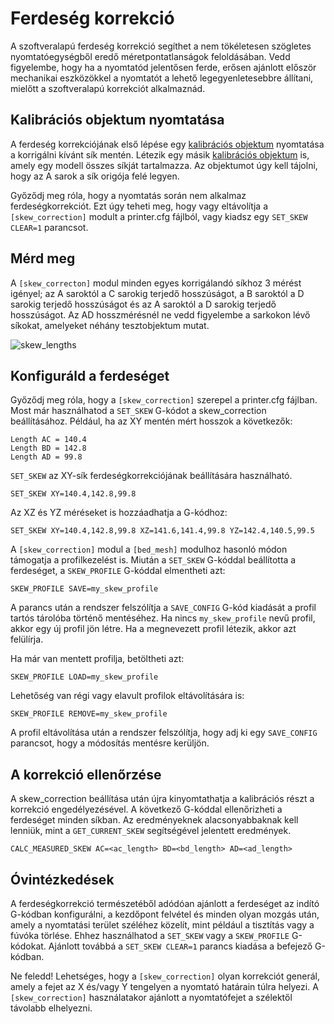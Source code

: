 # Ferdeség korrekció

A szoftveralapú ferdeség korrekció segíthet a nem tökéletesen szögletes nyomtatóegységből eredő méretpontatlanságok feloldásában. Vedd figyelembe, hogy ha a nyomtatód jelentősen ferde, erősen ajánlott először mechanikai eszközökkel a nyomtatót a lehető legegyenletesebbre állítani, mielőtt a szoftveralapú korrekciót alkalmaznád.

## Kalibrációs objektum nyomtatása

A ferdeség korrekciójának első lépése egy [kalibrációs objektum](https://www.thingiverse.com/thing:2563185/files) nyomtatása a korrigálni kívánt sík mentén. Létezik egy másik [kalibrációs objektum](https://www.thingiverse.com/thing:2972743) is, amely egy modell összes síkját tartalmazza. Az objektumot úgy kell tájolni, hogy az A sarok a sík origója felé legyen.

Győződj meg róla, hogy a nyomtatás során nem alkalmaz ferdeségkorrekciót. Ezt úgy teheti meg, hogy vagy eltávolítja a `[skew_correction]` modult a printer.cfg fájlból, vagy kiadsz egy `SET_SKEW CLEAR=1` parancsot.

## Mérd meg

A `[skew_correcton]` modul minden egyes korrigálandó síkhoz 3 mérést igényel; az A saroktól a C sarokig terjedő hosszúságot, a B saroktól a D sarokig terjedő hosszúságot és az A saroktól a D sarokig terjedő hosszúságot. Az AD hosszmérésnél ne vedd figyelembe a sarkokon lévő síkokat, amelyeket néhány tesztobjektum mutat.

![skew_lengths](img/skew_lengths.png)

## Konfiguráld a ferdeséget

Győződj meg róla, hogy a `[skew_correction]` szerepel a printer.cfg fájlban. Most már használhatod a `SET_SKEW` G-kódot a skew_correction beállításához. Például, ha az XY mentén mért hosszok a következők:

```
Length AC = 140.4
Length BD = 142.8
Length AD = 99.8
```

`SET_SKEW` az XY-sík ferdeségkorrekciójának beállítására használható.

```
SET_SKEW XY=140.4,142.8,99.8
```

Az XZ és YZ méréseket is hozzáadhatja a G-kódhoz:

```
SET_SKEW XY=140.4,142.8,99.8 XZ=141.6,141.4,99.8 YZ=142.4,140.5,99.5
```

A `[skew_correction]` modul a `[bed_mesh]` modulhoz hasonló módon támogatja a profilkezelést is. Miután a `SET_SKEW` G-kóddal beállította a ferdeséget, a `SKEW_PROFILE` G-kóddal elmentheti azt:

```
SKEW_PROFILE SAVE=my_skew_profile
```

A parancs után a rendszer felszólítja a `SAVE_CONFIG` G-kód kiadását a profil tartós tárolóba történő mentéséhez. Ha nincs `my_skew_profile` nevű profil, akkor egy új profil jön létre. Ha a megnevezett profil létezik, akkor azt felülírja.

Ha már van mentett profilja, betöltheti azt:

```
SKEW_PROFILE LOAD=my_skew_profile
```

Lehetőség van régi vagy elavult profilok eltávolítására is:

```
SKEW_PROFILE REMOVE=my_skew_profile
```

A profil eltávolítása után a rendszer felszólítja, hogy adj ki egy `SAVE_CONFIG` parancsot, hogy a módosítás mentésre kerüljön.

## A korrekció ellenőrzése

A skew_correction beállítása után újra kinyomtathatja a kalibrációs részt a korrekció engedélyezésével. A következő G-kóddal ellenőrizheti a ferdeséget minden síkban. Az eredményeknek alacsonyabbaknak kell lenniük, mint a `GET_CURRENT_SKEW` segítségével jelentett eredmények.

```
CALC_MEASURED_SKEW AC=<ac_length> BD=<bd_length> AD=<ad_length>
```

## Óvintézkedések

A ferdeségkorrekció természetéből adódóan ajánlott a ferdeséget az indító G-kódban konfigurálni, a kezdőpont felvétel és minden olyan mozgás után, amely a nyomtatási terület széléhez közelít, mint például a tisztítás vagy a fúvóka törlése. Ehhez használhatod a `SET_SKEW` vagy a `SKEW_PROFILE` G-kódokat. Ajánlott továbbá a `SET_SKEW CLEAR=1` parancs kiadása a befejező G-kódban.

Ne feledd! Lehetséges, hogy a `[skew_correction]` olyan korrekciót generál, amely a fejet az X és/vagy Y tengelyen a nyomtató határain túlra helyezi. A `[skew_correction]` használatakor ajánlott a nyomtatófejet a szélektől távolabb elhelyezni.
